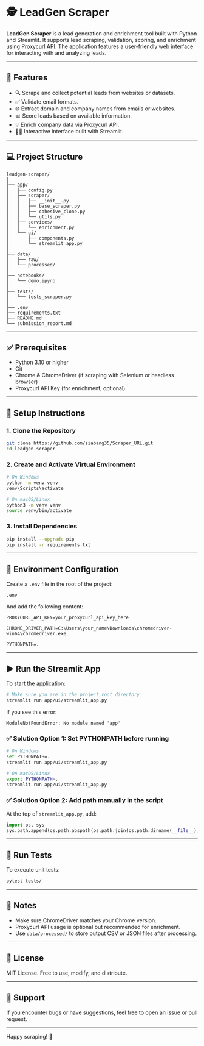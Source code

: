 # 🕵️ LeadGen Scraper

**LeadGen Scraper** is a lead generation and enrichment tool built with Python and Streamlit. It supports lead scraping, validation, scoring, and enrichment using [Proxycurl API](https://nubela.co/proxycurl). The application features a user-friendly web interface for interacting with and analyzing leads.

---

## 📌 Features

- 🔍 Scrape and collect potential leads from websites or datasets.
- ✅ Validate email formats.
- 🌐 Extract domain and company names from emails or websites.
- 📊 Score leads based on available information.
- 💡 Enrich company data via Proxycurl API.
- 🧑‍💻 Interactive interface built with Streamlit.

---

## 💻 Project Structure

```
leadgen-scraper/
│
├── app/
│   ├── config.py
│   ├── scraper/
│   │   ├── __init__.py
│   │   ├── base_scraper.py
│   │   ├── cohesive_clone.py
│   │   └── utils.py
│   ├── services/
│   │   └── enrichment.py
│   └── ui/
│       ├── components.py
│       └── streamlit_app.py
│
├── data/
│   ├── raw/
│   └── processed/
│
├── notebooks/
│   └── demo.ipynb
│
├── tests/
│   └── tests_scraper.py
│
├── .env
├── requirements.txt
├── README.md
└── submission_report.md
```

---

## ✅ Prerequisites

- Python 3.10 or higher
- Git
- Chrome & ChromeDriver (if scraping with Selenium or headless browser)
- Proxycurl API Key (for enrichment, optional)

---

## 🔧 Setup Instructions

### 1. Clone the Repository

```bash
git clone https://github.com/siabang35/Scraper_URL.git
cd leadgen-scraper
```

### 2. Create and Activate Virtual Environment

```bash
# On Windows
python -m venv venv
venv\Scripts\activate

# On macOS/Linux
python3 -m venv venv
source venv/bin/activate
```

### 3. Install Dependencies

```bash
pip install --upgrade pip
pip install -r requirements.txt
```

---

## 🔐 Environment Configuration

Create a `.env` file in the root of the project:

```
.env
```

And add the following content:

```env
PROXYCURL_API_KEY=your_proxycurl_api_key_here

CHROME_DRIVER_PATH=C:\Users\your_name\Downloads\chromedriver-win64\chromedriver.exe

PYTHONPATH=.
```

---

## ▶️ Run the Streamlit App

To start the application:

```bash
# Make sure you are in the project root directory
streamlit run app/ui/streamlit_app.py
```

If you see this error:

```
ModuleNotFoundError: No module named 'app'
```

### ✅ Solution Option 1: Set PYTHONPATH before running

```bash
# On Windows
set PYTHONPATH=.
streamlit run app/ui/streamlit_app.py

# On macOS/Linux
export PYTHONPATH=.
streamlit run app/ui/streamlit_app.py
```

### ✅ Solution Option 2: Add path manually in the script

At the top of `streamlit_app.py`, add:

```python
import os, sys
sys.path.append(os.path.abspath(os.path.join(os.path.dirname(__file__), "..", "..")))
```

---

## 🧪 Run Tests

To execute unit tests:

```bash
pytest tests/
```

---

## 📘 Notes

- Make sure ChromeDriver matches your Chrome version.
- Proxycurl API usage is optional but recommended for enrichment.
- Use `data/processed/` to store output CSV or JSON files after processing.

---

## 📄 License

MIT License. Free to use, modify, and distribute.

---

## 🙋 Support

If you encounter bugs or have suggestions, feel free to open an issue or pull request.

---

Happy scraping! 🚀
